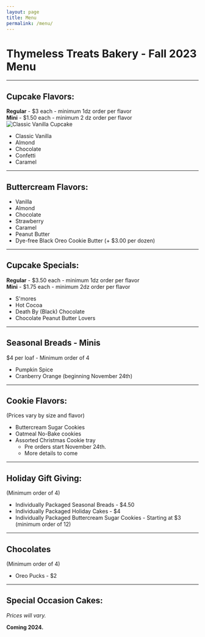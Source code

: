 ```yaml
---
layout: page
title: Menu
permalink: /menu/
---
```


<link rel="stylesheet" href="https://cdnjs.cloudflare.com/ajax/libs/font-awesome/5.15.3/css/all.min.css" />
<link rel="stylesheet" type="text/css" href="assets/css/custom.css">


# <span class="menu-title">Thymeless Treats Bakery - Fall 2023 Menu</span>

---

## <span class="section-title"><i class="fas fa-cupcake"></i> Cupcake Flavors:</span>
**Regular** - $3 each - minimum 1dz order per flavor  
**Mini** - $1.50 each - minimum 2 dz order per flavor  
![Classic Vanilla Cupcake](/images/vanilla-cupcake.jpg)
- Classic Vanilla
- Almond
- Chocolate
- Confetti
- Caramel

---

## <span class="section-title"><i class="fas fa-fill-drip"></i> Buttercream Flavors:</span>
- Vanilla
- Almond
- Chocolate
- Strawberry
- Caramel
- Peanut Butter
- Dye-free Black Oreo Cookie Butter (+ $3.00 per dozen)

---

## <span class="section-title"><i class="fas fa-star"></i> Cupcake Specials:</span>
**Regular** - $3.50 each - minimum 1dz order per flavor  
**Mini** - $1.75 each - minimum 2dz order per flavor  
- S'mores
- Hot Cocoa
- Death By (Black) Chocolate
- Chocolate Peanut Butter Lovers

---

## <span class="section-title"><i class="fas fa-bread-slice"></i> Seasonal Breads - Minis</span>
$4 per loaf - Minimum order of 4
- Pumpkin Spice
- Cranberry Orange (beginning November 24th)

---

## <span class="section-title"><i class="fas fa-cookie"></i> Cookie Flavors:</span>
(Prices vary by size and flavor)
- Buttercream Sugar Cookies
- Oatmeal No-Bake cookies
- Assorted Christmas Cookie tray
  - Pre orders start November 24th.
  - More details to come

---

## <span class="section-title"><i class="fas fa-gift"></i> Holiday Gift Giving:</span>
(Minimum order of 4)
- Individually Packaged Seasonal Breads - $4.50
- Individually Packaged Holiday Cakes - $4
- Individually Packaged Buttercream Sugar Cookies - Starting at $3 (minimum order of 12)

---

## <span class="section-title"><i class="fas fa-candy-cane"></i> Chocolates</span>
(Minimum order of 4)
- Oreo Pucks - $2

---

## <span class="section-title"><i class="fas fa-birthday-cake"></i> Special Occasion Cakes:</span>
*Prices will vary.*

**Coming 2024.**
